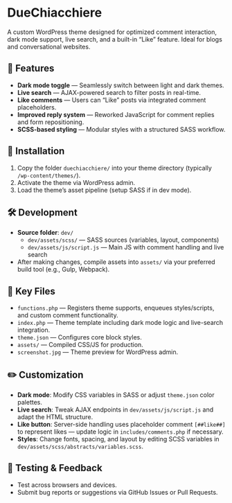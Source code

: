 # DueChiacchiere

A custom WordPress theme designed for optimized comment interaction, dark mode support, live search, and a built-in “Like” feature. Ideal for blogs and conversational websites.

## 🎯 Features

- **Dark mode toggle** — Seamlessly switch between light and dark themes.
- **Live search** — AJAX-powered search to filter posts in real-time.
- **Like comments** — Users can “Like” posts via integrated comment placeholders.
- **Improved reply system** — Reworked JavaScript for comment replies and form repositioning.
- **SCSS-based styling** — Modular styles with a structured SASS workflow.

## 🚀 Installation

1. Copy the folder `duechiacchiere/` into your theme directory (typically `/wp-content/themes/`).
2. Activate the theme via WordPress admin.
3. Load the theme’s asset pipeline (setup SASS if in dev mode).

## 🛠️ Development

- **Source folder**: `dev/`
  - `dev/assets/scss/` — SASS sources (variables, layout, components)
  - `dev/assets/js/script.js` — Main JS with comment handling and live search
- After making changes, compile assets into `assets/` via your preferred build tool (e.g., Gulp, Webpack).

## 🔧 Key Files

- `functions.php` — Registers theme supports, enqueues styles/scripts, and custom comment functionality.
- `index.php` — Theme template including dark mode logic and live-search integration.
- `theme.json` — Configures core block styles.
- `assets/` — Compiled CSS/JS for production.
- `screenshot.jpg` — Theme preview for WordPress admin.

## ✏️ Customization

- **Dark mode**: Modify CSS variables in SASS or adjust `theme.json` color palettes.
- **Live search**: Tweak AJAX endpoints in `dev/assets/js/script.js` and adapt the HTML structure.
- **Like button**: Server-side handling uses placeholder comment `[##like##]` to represent likes — update logic in `includes/comments.php` if necessary.
- **Styles**: Change fonts, spacing, and layout by editing SCSS variables in `dev/assets/scss/abstracts/variables.scss`.

## 🧪 Testing & Feedback

- Test across browsers and devices.
- Submit bug reports or suggestions via GitHub Issues or Pull Requests.

